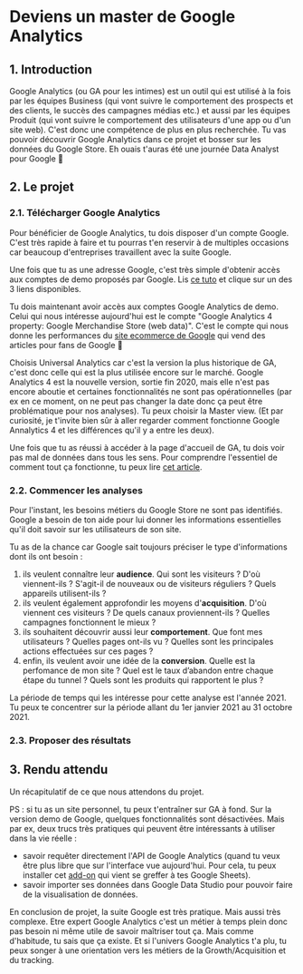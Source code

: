 # Deviens un master de Google Analytics 

## 1. Introduction
 
Google Analytics (ou GA pour les intimes) est un outil qui est utilisé à la fois par les équipes Business (qui vont suivre le comportement des prospects et des clients, le succès des campagnes médias etc.) et aussi par les équipes Produit (qui vont suivre le comportement des utilisateurs d'une app ou d'un site web). 
C'est donc une compétence de plus en plus recherchée. Tu vas pouvoir découvrir Google Analytics dans ce projet et bosser sur les données du Google Store. Eh ouais t'auras été une journée Data Analyst pour Google 🚀 

## 2. Le projet

### 2.1. Télécharger Google Analytics

Pour bénéficier de Google Analytics, tu dois disposer d'un compte Google. C'est très rapide à faire et tu pourras t'en reservir à de multiples occasions car beaucoup d'entreprises travaillent avec la suite Google.

Une fois que tu as une adresse Google, c'est très simple d'obtenir accès aux comptes de demo proposés par Google. Lis [ce tuto](https://analytics.google.com/analytics/web/#/p213025502/reports/reportinghub?params=_u..nav%3Dmaui) et clique sur un des 3 liens disponibles. 

Tu dois maintenant avoir accès aux comptes Google Analytics de demo. Celui qui nous intéresse aujourd'hui est le compte "Google Analytics 4 property: Google Merchandise Store (web data)". C'est le compte qui nous donne les performances du [site ecommerce de Google](https://www.googlemerchandisestore.com/) qui vend des articles pour fans de Google 🤤

Choisis Universal Analytics car c'est la version la plus historique de GA, c'est donc celle qui est la plus utilisée encore sur le marché. Google Analytics 4 est la nouvelle version, sortie fin 2020, mais elle n'est pas encore aboutie et certaines fonctionnalités ne sont pas opérationnelles (par ex en ce moment, on ne peut pas changer la date donc ça peut être problématique pour nos analyses). Tu peux choisir la Master view. (Et par curiosité, je t'invite bien sûr à aller regarder comment fonctionne Google Annalytics 4 et les différences qu'il y a entre les deux).

Une fois que tu as réussi à accéder à la page d'accueil de GA, tu dois voir pas mal de données dans tous les sens. Pour comprendre l'essentiel de comment tout ça fonctionne, tu peux lire [cet article](https://imrsiv.fr/methode/google-analytics-un-outil-puissant-pour-analyser-laudience-de-votre-site-internet/).


### 2.2. Commencer les analyses

Pour l'instant, les besoins métiers du Google Store ne sont pas identifiés. Google a besoin de ton aide pour lui donner les informations essentielles qu'il doit savoir sur les utilisateurs de son site. 

Tu as de la chance car Google sait toujours préciser le type d'informations dont ils ont besoin : 
1) ils veulent connaître leur **audience**. Qui sont les visiteurs ? D'où viennent-ils ? S'agit-il de nouveaux ou de visiteurs réguliers ? Quels appareils utilisent-ils ?
2) ils veulent également approfondir les moyens d'**acquisition**. D'où viennent ces visiteurs ? De quels canaux proviennent-ils ? Quelles campagnes fonctionnent le mieux ?
3) ils souhaitent découvrir aussi leur **comportement**. Que font mes utilisateurs ? Quelles pages ont-ils vu ? Quelles sont les principales actions effectuées sur ces pages ?
4) enfin, ils veulent avoir une idée de la **conversion**. Quelle est la perfomance de mon site ? Quel est le taux d’abandon entre chaque étape du tunnel ? Quels sont les produits qui rapportent le plus ? 

La période de temps qui les intéresse pour cette analyse est l'année 2021. Tu peux te concentrer sur la période allant du 1er janvier 2021 au 31 octobre 2021.


### 2.3. Proposer des résultats





## 3. Rendu attendu
 Un récapitulatif de ce que nous attendons du projet.
 
 
PS : si tu as un site personnel, tu peux t'entraîner sur GA à fond. Sur la version demo de Google, quelques fonctionnalités sont désactivées. Mais par ex, deux trucs très pratiques qui peuvent être intéressants à utiliser dans la vie réelle : 
- savoir requêter directement l'API de Google Analytics (quand tu veux être plus libre que sur l'interface vue aujourd'hui. Pour cela, tu peux installer cet [add-on](https://workspace.google.com/marketplace/app/google_analytics/477988381226) qui vient se greffer à tes Google Sheets). 
- savoir importer ses données dans Google Data Studio pour pouvoir faire de la visualisation de données.

En conclusion de projet, la suite Google est très pratique. Mais aussi très complexe. Etre expert Google Analytics c'est un métier à temps plein donc pas besoin ni même utile de savoir maîtriser tout ça. Mais comme d'habitude, tu sais que ça existe. Et si l'univers Google Analytics t'a plu, tu peux songer à une orientation vers les métiers de la Growth/Acquisition et du tracking.
